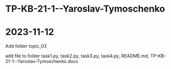 # TP-KB-21-1--Yaroslav-Tymoschenko
# 2023-11-12

Add folder topic_03

add file to folder task1.py, task2.py, task3.py, task4.py, README.md, TP-KB-21-1--Yaroslav-Tymoschenko.docx
